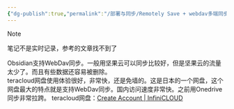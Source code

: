 ```yaml
---
{"dg-publish":true,"permalink":"/部署与同步/Remotely Save + webdav多端同步ob/","created":"2025-06-15T17:26:18.258+08:00","updated":"2025-06-15T17:34:48.911+08:00"}
---
```


> [!NOTE]
> 笔记不是实时记录，参考的文章找不到了

Obsidian支持WebDav同步。一般用坚果云可以同步比较好，但是坚果云的流量太少了。而且有些数据还容易被删除。  
teracloud网盘使用体验很好，非常快，还是免墙的。这是日本的一个网盘，这个网盘最大的特点就是支持WebDav同步。国内访问速度非常快。之前用Onedrive同步非常拉跨。
teracloud网盘：[Create Account | InfiniCLOUD](https://account.teracloud.jp/RegistForm.php/index/)
